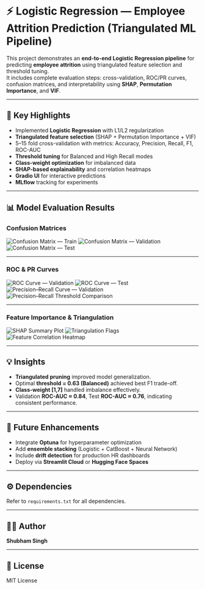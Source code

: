 # ⚡ Logistic Regression — Employee Attrition Prediction (Triangulated ML Pipeline)

This project demonstrates an **end-to-end Logistic Regression pipeline** for predicting **employee attrition** using triangulated feature selection and threshold tuning.  
It includes complete evaluation steps: cross-validation, ROC/PR curves, confusion matrices, and interpretability using **SHAP**, **Permutation Importance**, and **VIF**.

---

## 🚀 Key Highlights
- Implemented **Logistic Regression** with L1/L2 regularization  
- **Triangulated feature selection** (SHAP + Permutation Importance + VIF)  
- 5–15 fold cross-validation with metrics: Accuracy, Precision, Recall, F1, ROC-AUC  
- **Threshold tuning** for Balanced and High Recall modes  
- **Class-weight optimization** for imbalanced data  
- **SHAP-based explainability** and correlation heatmaps  
- **Gradio UI** for interactive predictions  
- **MLflow** tracking for experiments  

---

## 📊 Model Evaluation Results

### Confusion Matrices
![Confusion Matrix — Train](confusion_matrix_training.png)
![Confusion Matrix — Validation](confusion_matrix_validation.png)
![Confusion Matrix — Test](confusion_matrix_test.png)

---

### ROC & PR Curves
![ROC Curve — Validation](roc_curve_validation.png)
![ROC Curve — Test](roc_curve_test.png)
![Precision–Recall Curve — Validation](precission_recall_curve.png)
![Precision–Recall Threshold Comparison](precision_recall_curve_thershold_comparison.png)

---

### Feature Importance & Triangulation
![SHAP Summary Plot](shap_feature_importance_final_triangulated.png)
![Triangulation Flags](triangulation_flag_per_feature.png)
![Feature Correlation Heatmap](feature_correlation_heatmap.png)

---

## 💡 Insights
- **Triangulated pruning** improved model generalization.  
- Optimal **threshold = 0.63 (Balanced)** achieved best F1 trade-off.  
- **Class-weight [1,7]** handled imbalance effectively.  
- Validation **ROC-AUC ≈ 0.84**, Test **ROC-AUC ≈ 0.76**, indicating consistent performance.  

---

## 🧩 Future Enhancements
- Integrate **Optuna** for hyperparameter optimization  
- Add **ensemble stacking** (Logistic + CatBoost + Neural Network)  
- Include **drift detection** for production HR dashboards  
- Deploy via **Streamlit Cloud** or **Hugging Face Spaces**  

---

## ⚙️ Dependencies
Refer to `requirements.txt` for all dependencies.

---

## 👨‍💻 Author
**Shubham Singh**

---

## 📜 License
MIT License
